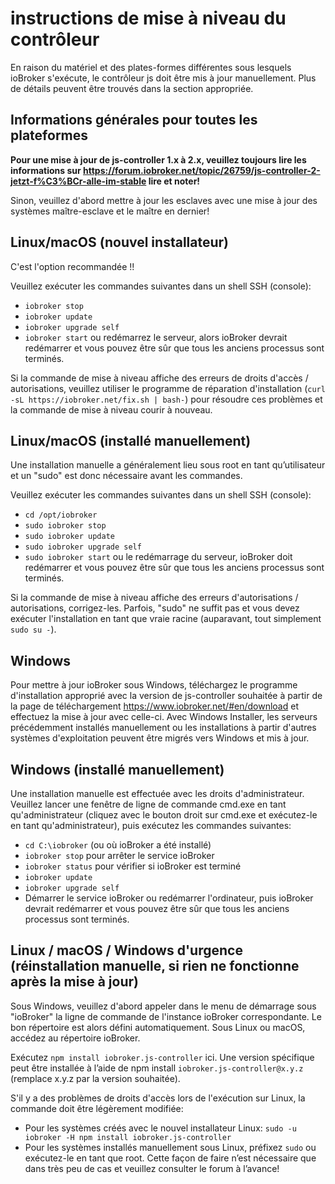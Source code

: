 # instructions de mise à niveau du contrôleur

En raison du matériel et des plates-formes différentes sous lesquels ioBroker s'exécute, le contrôleur js doit être mis à jour manuellement. Plus de détails peuvent être trouvés dans la section appropriée.

## Informations générales pour toutes les plateformes

**Pour une mise à jour de js-controller 1.x à 2.x, veuillez toujours lire les informations sur https://forum.iobroker.net/topic/26759/js-controller-2-jetzt-f%C3%BCr-alle-im-stable lire et noter!**

Sinon, veuillez d'abord mettre à jour les esclaves avec une mise à jour des systèmes maître-esclave et le maître en dernier!

## Linux/macOS (nouvel installateur)
C'est l'option recommandée !!

Veuillez exécuter les commandes suivantes dans un shell SSH (console):
* `iobroker stop`
* `iobroker update`
* `iobroker upgrade self`
* `iobroker start` ou redémarrez le serveur, alors ioBroker devrait redémarrer et vous pouvez être sûr que tous les anciens processus sont terminés.

Si la commande de mise à niveau affiche des erreurs de droits d'accès / autorisations, veuillez utiliser le programme de réparation d'installation (`curl -sL https://iobroker.net/fix.sh | bash-`) pour résoudre ces problèmes et la commande de mise à niveau courir à nouveau.

## Linux/macOS (installé manuellement)

Une installation manuelle a généralement lieu sous root en tant qu’utilisateur et un "sudo" est donc nécessaire avant les commandes.

Veuillez exécuter les commandes suivantes dans un shell SSH (console):
* `cd /opt/iobroker`
* `sudo iobroker stop`
* `sudo iobroker update`
* `sudo iobroker upgrade self`
* `sudo iobroker start` ou le redémarrage du serveur, ioBroker doit redémarrer et vous pouvez être sûr que tous les anciens processus sont terminés.

Si la commande de mise à niveau affiche des erreurs d'autorisations / autorisations, corrigez-les. Parfois, "sudo" ne suffit pas et vous devez exécuter l'installation en tant que vraie racine (auparavant, tout simplement `sudo su -`).

## Windows

Pour mettre à jour ioBroker sous Windows, téléchargez le programme d'installation approprié avec la version de js-controller souhaitée à partir de la page de téléchargement https://www.iobroker.net/#en/download et effectuez la mise à jour avec celle-ci. Avec Windows Installer, les serveurs précédemment installés manuellement ou les installations à partir d'autres systèmes d'exploitation peuvent être migrés vers Windows et mis à jour.

## Windows (installé manuellement)

Une installation manuelle est effectuée avec les droits d'administrateur. Veuillez lancer une fenêtre de ligne de commande cmd.exe en tant qu'administrateur (cliquez avec le bouton droit sur cmd.exe et exécutez-le en tant qu'administrateur), puis exécutez les commandes suivantes:

* `cd C:\iobroker` (ou où ioBroker a été installé)
* `iobroker stop` pour arrêter le service ioBroker
* `iobroker status` pour vérifier si ioBroker est terminé
* `iobroker update`
* `iobroker upgrade self`
* Démarrer le service ioBroker ou redémarrer l'ordinateur, puis ioBroker devrait redémarrer et vous pouvez être sûr que tous les anciens processus sont terminés.

## Linux / macOS / Windows d'urgence (réinstallation manuelle, si rien ne fonctionne après la mise à jour)

Sous Windows, veuillez d'abord appeler dans le menu de démarrage sous "ioBroker" la ligne de commande de l'instance ioBroker correspondante. Le bon répertoire est alors défini automatiquement. Sous Linux ou macOS, accédez au répertoire ioBroker.

Exécutez `npm install iobroker.js-controller` ici. Une version spécifique peut être installée à l’aide de npm install `iobroker.js-controller@x.y.z` (remplace x.y.z par la version souhaitée).

S'il y a des problèmes de droits d'accès lors de l'exécution sur Linux, la commande doit être légèrement modifiée:

* Pour les systèmes créés avec le nouvel installateur Linux: `sudo -u iobroker -H npm install iobroker.js-controller`
* Pour les systèmes installés manuellement sous Linux, préfixez `sudo` ou exécutez-le en tant que root.
Cette façon de faire n’est nécessaire que dans très peu de cas et veuillez consulter le forum à l’avance!
